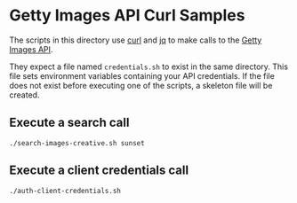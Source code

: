 # Getty Images API Curl Samples

The scripts in this directory use [curl](https://curl.se/) and [jq](https://stedolan.github.io/jq/) to make calls to the [Getty Images API](https://developer.gettyimages.com).

They expect a file named `credentials.sh`
to exist in the same directory. This file sets environment variables
containing your API credentials. If the file does not exist before
executing one of the scripts, a skeleton file will be created.

## Execute a search call

```
./search-images-creative.sh sunset
```

## Execute a client credentials call

```
./auth-client-credentials.sh
```
